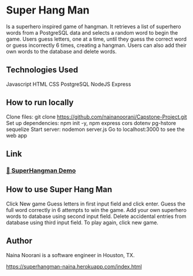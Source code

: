 # Super Hang Man 
Is a superhero inspired game of hangman. It retrieves a list of superhero words from a PostgreSQL data and selects a random word to begin the game. Users guess letters, one at a time, until they guess the correct word or guess incorrectly 6 times, creating a hangman.
Users can also add their own words to the database and delete words.

## Technologies Used
Javascript
HTML
CSS
PostgreSQL
NodeJS
Express

## How to run locally
Clone files: git clone https://github.com/nainanoorani/Capstone-Project.git 
Set up dependencies: npm init -y, npm express cors dotenv pg-hstore sequelize
Start server: nodemon server.js
Go to localhost:3000 to see the web app

## Link
### [:link: SuperHangman Demo](https://youtu.be/U-HmJD5wwe8)

## How to use Super Hang Man
Click New game
Guess letters in first input field and click enter. 
Guess the full word correctly in 6 attempts to win the game.
Add your own superhero words to database using second input field.
Delete accidental entries from database using third input field.
To play again, click new game.

## Author
Naina Noorani is a software engineer in Houston, TX.

https://superhangman-naina.herokuapp.com/index.html
